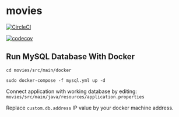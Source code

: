 # movies

[![CircleCI](https://circleci.com/gh/MMrFalcon/movies/tree/master.svg?style=svg&circle-token=380762a36dd83fce91665ff183297d7d7fd660a0)](https://circleci.com/gh/MMrFalcon/movies/tree/master)

[![codecov](https://codecov.io/gh/MMrFalcon/movies/branch/master/graph/badge.svg?token=0UR5RDYHH9)](https://codecov.io/gh/MMrFalcon/movies)

## Run MySQL Database With Docker

```
cd movies/src/main/docker

sudo docker-compose -f mysql.yml up -d
```

Connect application with working database by editing:
`movies/src/main/java/resources/application.properties`

Replace `custom.db.address` IP value by your docker machine address.

